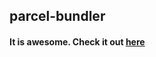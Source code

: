 ## parcel-bundler

#### It is awesome. Check it out [here](https://parceljs.org/getting_started.html)
